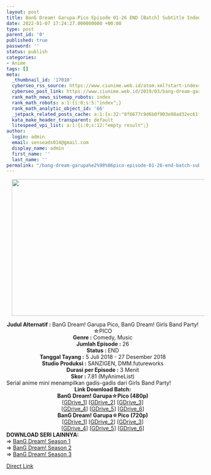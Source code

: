 ```yaml
---
layout: post
title: BanG Dream! Garupa☆Pico Episode 01-26 END [Batch] Subtitle Indonesia
date: 2022-01-07 17:24:27.000000000 +00:00
type: post
parent_id: '0'
published: true
password: ''
status: publish
categories:
- Anime
tags: []
meta:
  _thumbnail_id: '17010'
  cyberseo_rss_source: https://www.ciunime.web.id/atom.xml?start-index=2551&max-results=150
  cyberseo_post_link: https://www.ciunime.web.id/2019/03/bang-dream-garupapico-episode-01-26-end.html
  rank_math_news_sitemap_robots: index
  rank_math_robots: a:1:{i:0;s:5:"index";}
  rank_math_analytic_object_id: '66'
  _jetpack_related_posts_cache: a:1:{s:32:"8f6677c9d6b0f903e98ad32ec61f8deb";a:2:{s:7:"expires";i:1651920139;s:7:"payload";a:0:{}}}
  kata_make_header_transparent: default
  litespeed_vpi_list: a:1:{i:0;s:12:"empty result";}
author:
  login: admin
  email: senseads014@gmail.com
  display_name: admin
  first_name: ''
  last_name: ''
permalink: "/bang-dream-garupa%e2%98%86pico-episode-01-26-end-batch-subtitle-indonesia/"
---
```

<div class="separator" style="clear: both; text-align: center;"><a href="https://2.bp.blogspot.com/-AzjxZBChEBs/XJ9J5f67etI/AAAAAAAAKzo/fhIK4FOhxCYOBjHxqUzOXI8nGymiKnyXwCLcBGAs/s1600/BanG%2BDream%2521%2BGarupa%2BPico.png" style="margin-left: 1em; margin-right: 1em;"><img border="0" data-original-height="337" data-original-width="600" height="358" src="{{ site.baseurl }}/assets/2022/01/BanG%2BDream%2521%2BGarupa%2BPico.png" width="640" /></a></div>
<p>
<div style="text-align: center;"><b>Judul</b><b><b> Alternatif</b> :</b> BanG Dream! Garupa Pico, BanG Dream! Girls Band Party!☆PICO</div>
<div style="text-align: center;"><b><b>Genre :</b></b> Comedy, Music</div>
<div style="text-align: center;"><b>Jumlah Episode :</b> 26<br /><b>Status :&nbsp;</b>END<br /><b>Tanggal Tayang :</b> 5 Juli 2018 - 27 Desember 2018<br /><b>Studio Produksi :</b> SANZIGEN, DMM.futureworks<br /><b>Durasi per Episode :</b> 3 Menit</div>
<div style="text-align: center;"><b>Skor :</b> 7.81 (MyAnimeList)</div>
<div style="text-align: center;"></div>
<div style="text-align: justify;">Serial anime mini menampilkan gadis-gadis dari Girls Band Party!</div>
<div style="text-align: justify;"></div>
<div style="text-align: justify;"></div>
<div style="text-align: center;"><b>Link Download Batch:</b></div>
<div style="text-align: center;">
<div style="text-align: center;"><b>BanG Dream! Garupa☆Pico (480p)</b></div>
</div>
<div style="text-align: center;">[<a href="https://drive.google.com/uc?id=1tEGCfc6IGLJaG2tGQ4io9vEyUfFUdfZI" target="_blank" rel="noopener">GDrive_1</a>] [<a href="https://drive.google.com/uc?id=1XX558FA-1r2MaDPdtmNtlcYkICcsN2-t" target="_blank" rel="noopener">GDrive_2</a>] [<a href="https://drive.google.com/uc?id=1Df3keViwC2waiO7WAM9sQq40SFB-KhFM" target="_blank" rel="noopener">GDrive_3</a>]<br />[<a href="https://drive.google.com/uc?id=1mg_8pnM2qWeh90O3xDveKDSfbEw-Tt2P" target="_blank" rel="noopener">GDrive_4</a>] [<a href="https://drive.google.com/uc?id=1FUBI9xrq56HdwvqF5S9gCY0G7m8pGLNp" target="_blank" rel="noopener">GDrive_5</a>] [<a href="https://drive.google.com/uc?id=17KQsUlQ5aayI26bSb9_2cNXOVdyqNwjg" target="_blank" rel="noopener">GDrive_6</a>]</div>
<div style="text-align: center;"><b>BanG Dream! Garupa☆Pico (720p)</b><br />[<a href="https://drive.google.com/uc?id=16Jq6vr0e4t8sQMrdYdXW94blKdiiNrjd" target="_blank" rel="noopener">GDrive_1</a>] [<a href="https://drive.google.com/uc?id=12QIXzzkscTuF8dwfL0G4uq5XuB3-RbYF" target="_blank" rel="noopener">GDrive_2</a>] [<a href="https://drive.google.com/uc?id=18PERfMVZRDFQm1w7AliqZeMS9To9iHWH" target="_blank" rel="noopener">GDrive_3</a>]<br />[<a href="https://drive.google.com/uc?id=112yg3IfNEEKwU--sEEo1z_iJdzN0SXD0" target="_blank" rel="noopener">GDrive_4</a>] [<a href="https://drive.google.com/uc?id=1_gTrSGOAbPCna58li4d70tnjDeOYZbC7" target="_blank" rel="noopener">GDrive_5</a>] [<a href="https://drive.google.com/uc?id=1ndYpF2Hs9uGn9RdvpmVUYtAMpxfoVuAV" target="_blank" rel="noopener">GDrive_6</a>]
<div style="text-align: left;"></div>
<div style="text-align: left;">
<div style="text-align: justify;"></div>
<div style="text-align: justify;"><b>DOWNLOAD SERI LAINNYA:</b></div>
<div style="text-align: justify;"></div>
<div style="text-align: justify;">=&gt;&nbsp;<a href="https://www.ciunime.web.id/2019/01/bang-dream-season-1-episode-01-13-end.html" target="_blank" rel="noopener">BanG Dream! Season 1</a></div>
<div style="text-align: justify;">=&gt;&nbsp;<a href="https://www.ciunime.web.id/2019/03/bang-dream-season-2-episode-01-13-end.html" target="_blank" rel="noopener">BanG Dream! Season 2</a></div>
<div style="text-align: justify;">=&gt;&nbsp;<a href="https://www.ciunime.web.id/2020/04/bang-dream-season-3-episode-01-13-end.html" target="_blank" rel="noopener">BanG Dream! Season 3</a></p>
</div>
</div>
</div>
<link rel="stylesheet" href="https://cdnjs.cloudflare.com/ajax/libs/font-awesome/4.7.0/css/font-awesome.min.css" />
<div class="divbtn"> <a href="https://handymansurrender.com/fihup8buzv?key=94550f7ce39444073321dde3b8782f97" class="btn"><i class="fa fa-download"></i> Direct Link</a> </div>
